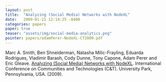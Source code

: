 ```yaml
---
layout: post
title:  "Analyzing (Social Media) Networks with NodeXL"
date:   2009-01-21 12:14:25 -0400
categories: papers
paper: true
teaser: "assets/img/social-media-analytics.png"
pointer: papers/adamPerer-NodeXL-CT2009.pdf
---
```

Marc A. Smith, Ben Shneiderman, Natasha Milic-Frayling, Eduarda Rodrigues, Vladimir Barash, Cody Dunne, Tony Capone, Adam Perer and Eric Gleave. [Analyzing (Social Media) Networks with NodeXL](papers/adamPerer-NodeXL-CT2009.pdf). International Conference on Communities and Technologies (C&T). University Park, Pennsylvania, USA. (2009).
